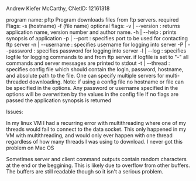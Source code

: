 Andrew Kiefer McCarthy, CNetID: 12161318

program name: pftp
Program downloads files from ftp servers.
required Flags: -s (hostname) -f (file name)
optional flags: -v | --version : returns application name, version number and author name.
                -h | --help : prints synopsis of application
                -p | --port : specifies port to be used for contacting ftp server
                -n | --username : specifies username for logging into server
                -P | --password : specifies password for logging into server
                -l | --log : specifies logfile for logging commands to and from ftp server. if logfile is set to "-"
                             all commands and server messages are printed to stdout
                -t | --thread : specifies config file which should contain the login, password, hostname, and absolute path to the file.
                     One can specify multiple servers for multi-threaded downloading. Note: if using a config file no hostname or file can
                     be specified in the options.  Any password or username specified in the options will be overwritten by the values
                     in the config file
                If no flags are passed the application synopsis is returned

Issues:

In my linux VM I had a recurring error with multithreading where one of my threads would fail to connect to the data socket.  This only happened in my VM with multithreading, and would only ever happen with one thread regardless of how many threads I was using to download.  I never got this problem on Mac OS 

Sometimes server and client command outputs contain random characters at the end or the beggining.  This is likely due to overflow from other buffers.  The buffers are still readable though
so it isn't a serious problem.
